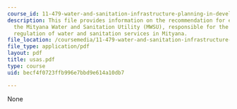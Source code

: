 ```yaml
---
course_id: 11-479-water-and-sanitation-infrastructure-planning-in-developing-countries-spring-2005
description: This file provides information on the recommendation for establishing
  the Mityana Water and Sanitation Utility (MWSU), responsible for the oversight and
  regulation of water and sanitation services in Mityana.
file_location: /coursemedia/11-479-water-and-sanitation-infrastructure-planning-in-developing-countries-spring-2005/becf4f0723ffb996e7bbd9e614a10db7_usas.pdf
file_type: application/pdf
layout: pdf
title: usas.pdf
type: course
uid: becf4f0723ffb996e7bbd9e614a10db7

---
```

None